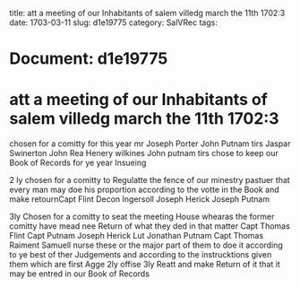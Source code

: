 title: att a meeting of our Inhabitants of salem villedg march the 11th 1702:3
date: 1703-03-11
slug: d1e19775
category: SalVRec
tags: 




# Document: d1e19775


# att a meeting of our Inhabitants of salem villedg march the 11th 1702:3 

chosen for a comitty for this year mr Joseph Porter John Putnam tirs Jaspar Swinerton John Rea Henery wilkines John putnam tirs chose to keep our Book of Records for ye year Insueing

2 ly chosen for a comitty to Regulatte the fence of our minestry pastuer that every man may doe his proportion according to the votte in the Book and make retournCapt Flint Decon Ingersoll Joseph Herick Joseph Putnam

3ly Chosen for a comitty to seat the meeting House whearas the former comitty have mead nee Return of what they ded in that matter Capt Thomas Flint Capt Putnam Joseph Herick Lut Jonathan Putnam Capt Thomas Raiment Samuell nurse these or the major part of them to doe it according to ye best of ther Judgements and according to the instrucktions given them which are first Agge 2ly offise 3ly Reatt and make Return of it that it may be entred in our Book of Records
